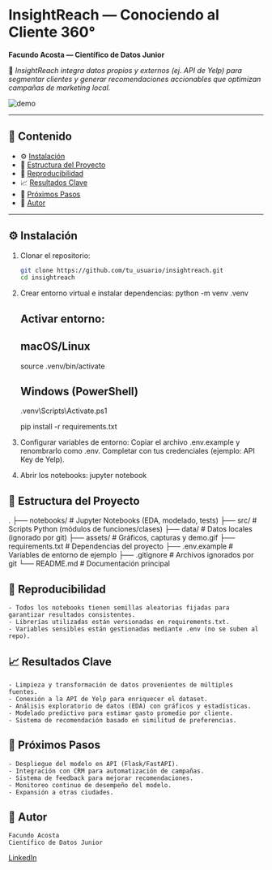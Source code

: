 # InsightReach — Conociendo al Cliente 360°

**Facundo Acosta — Científico de Datos Junior**

🚀 *InsightReach integra datos propios y externos (ej. API de Yelp) para segmentar clientes y generar recomendaciones accionables que optimizan campañas de marketing local.*

![demo](assets/demo.gif)  <!-- opcional: captura de notebook o gif corto -->

---

## 📌 Contenido
- ⚙️ [Instalación](#instalación)
- 📂 [Estructura del Proyecto](#estructura-del-proyecto)
- 🧪 [Reproducibilidad](#reproducibilidad)
- 📈 [Resultados Clave](#resultados-clave)
- 🚀 [Próximos Pasos](#próximos-pasos)
- 👤 [Autor](#autor)

---

## ⚙️ Instalación

  1. Clonar el repositorio:
     ```bash
     git clone https://github.com/tu_usuario/insightreach.git
     cd insightreach
  2. Crear entorno virtual e instalar dependencias:
     python -m venv .venv
        ## Activar entorno:
        ## macOS/Linux
        source .venv/bin/activate
        ## Windows (PowerShell)
        .venv\Scripts\Activate.ps1
    
        pip install -r requirements.txt
  
  3. Configurar variables de entorno:
      Copiar el archivo .env.example y renombrarlo como .env.
      Completar con tus credenciales (ejemplo: API Key de Yelp).
  
  4. Abrir los notebooks:
       jupyter notebook
   
## 📂 Estructura del Proyecto

.
├── notebooks/          # Jupyter Notebooks (EDA, modelado, tests)
├── src/                # Scripts Python (módulos de funciones/clases)
├── data/               # Datos locales (ignorado por git)
├── assets/             # Gráficos, capturas y demo.gif
├── requirements.txt    # Dependencias del proyecto
├── .env.example        # Variables de entorno de ejemplo
├── .gitignore          # Archivos ignorados por git
└── README.md           # Documentación principal

## 🧪 Reproducibilidad
    - Todos los notebooks tienen semillas aleatorias fijadas para garantizar resultados consistentes.
    - Librerías utilizadas están versionadas en requirements.txt.
    - Variables sensibles están gestionadas mediante .env (no se suben al repo).

## 📈 Resultados Clave
    - Limpieza y transformación de datos provenientes de múltiples fuentes.
    - Conexión a la API de Yelp para enriquecer el dataset.
    - Análisis exploratorio de datos (EDA) con gráficos y estadísticas.
    - Modelado predictivo para estimar gasto promedio por cliente.
    - Sistema de recomendación basado en similitud de preferencias.

## 🚀 Próximos Pasos
    - Despliegue del modelo en API (Flask/FastAPI).
    - Integración con CRM para automatización de campañas.
    - Sistema de feedback para mejorar recomendaciones.
    - Monitoreo continuo de desempeño del modelo.
    - Expansión a otras ciudades.

## 👤 Autor
    Facundo Acosta
    Científico de Datos Junior
[LinkedIn](#https://www.linkedin.com/in/facundo-acosta-marketing/)

